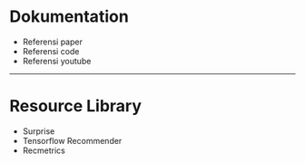 # Dokumentation

- Referensi paper
- Referensi code
- Referensi youtube


---
# Resource Library
- Surprise
- Tensorflow Recommender
- Recmetrics